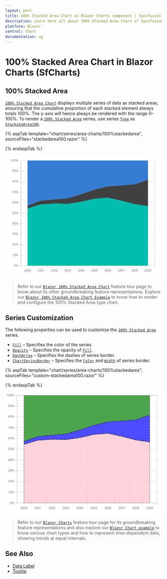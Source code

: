 ```yaml
---
layout: post
title: 100% Stacked Area Chart in Blazor Charts component | Syncfusion
description: Learn here all about 100% Stacked Area Chart of Syncfusion Charts (SfCharts) component and more.
platform: Blazor
control: Chart
documentation: ug
---
```


# 100% Stacked Area Chart in Blazor Charts (SfCharts)

## 100% Stacked Area

[`100% Stacked Area Chart`](https://www.syncfusion.com/blazor-components/blazor-charts/chart-types/100-stacked-area-chart) displays multiple series of data as stacked areas, ensuring that the cumulative proportion of each stacked element always totals 100%. The y-axis will hence always be rendered with the range 0–100%. To render a [`100% Stacked Area`](https://www.syncfusion.com/blazor-components/blazor-charts/chart-types/100-stacked-area-chart) series, use series [`Type`](https://help.syncfusion.com/cr/blazor/Syncfusion.Blazor~Syncfusion.Blazor.Charts.ChartSeries~Type.html) as [`StackingArea100`](https://help.syncfusion.com/cr/blazor/Syncfusion.Blazor.Charts.ChartSeriesType.html#Syncfusion_Blazor_Charts_ChartSeriesType_StackingArea100).

{% aspTab template="chart/series/area-charts/100%stackedarea", sourceFiles="stackedarea100.razor" %}

{% endaspTab %}

![100% Stacked Area](../images/chart-types-images/stackedarea100.png)

> Refer to our [`Blazor 100% Stacked Area Chart`](https://www.syncfusion.com/blazor-components/blazor-charts/chart-types/100-stacked-area-chart) feature tour page to know about its other groundbreaking feature representations. Explore our [`Blazor 100% Stacked Area Chart Example`](https://blazor.syncfusion.com/demos/chart/percent-stacked-area?theme=bootstrap4) to know how to render and configure the 100% Stacked Area type chart.

## Series Customization

The following properties can be used to customize the [`100% Stacked Area`](https://help.syncfusion.com/cr/blazor/Syncfusion.Blazor.Charts.ChartSeriesType.html#Syncfusion_Blazor_Charts_ChartSeriesType_StackingArea100) series.

* [`Fill`](https://help.syncfusion.com/cr/blazor/Syncfusion.Blazor.Charts.ChartSeries.html#Syncfusion_Blazor_Charts_ChartSeries_Fill) – Specifies the color of the series.
* [`Opacity`](https://help.syncfusion.com/cr/blazor/Syncfusion.Blazor.Charts.ChartSeries.html#Syncfusion_Blazor_Charts_ChartSeries_Opacity) – Specifies the opacity of [`Fill`](https://help.syncfusion.com/cr/blazor/Syncfusion.Blazor.Charts.ChartSeries.html#Syncfusion_Blazor_Charts_ChartSeries_Fill).
* [`DashArray`](https://help.syncfusion.com/cr/blazor/Syncfusion.Blazor.Charts.ChartSeries.html#Syncfusion_Blazor_Charts_ChartSeries_DashArray) – Specifies the dashes of series border.
* [`ChartSeriesBorder`](https://help.syncfusion.com/cr/blazor/Syncfusion.Blazor.Charts.ChartSeriesBorder.html) – Specifies the [`Color`](https://help.syncfusion.com/cr/blazor/Syncfusion.Blazor.Charts.ChartCommonBorder.html#Syncfusion_Blazor_Charts_ChartCommonBorder_Color) and [`Width`](https://help.syncfusion.com/cr/blazor/Syncfusion.Blazor.Charts.ChartCommonBorder.html#Syncfusion_Blazor_Charts_ChartCommonBorder_Width) of series border.

{% aspTab template="chart/series/area-charts/100%stackedarea", sourceFiles="custom-stackedarea100.razor" %}

{% endaspTab %}

![Custom 100% Stacked Area](../images/chart-types-images/custom-stacked-area-100.png)

> Refer to our [`Blazor Charts`](https://www.syncfusion.com/blazor-components/blazor-charts) feature tour page for its groundbreaking feature representations and also explore our [`Blazor Chart example`](https://blazor.syncfusion.com/demos/chart/line?theme=bootstrap4) to know various chart types and how to represent time-dependent data, showing trends at equal intervals.

## See Also

* [Data Label](../data-labels)
* [Tooltip](../tool-tip)